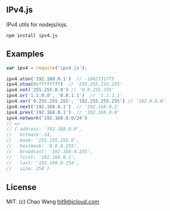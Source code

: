 IPv4.js
-------

IPv4 utils for nodejs/iojs.

```
npm install ipv4.js
```

Examples
--------

```js
var ipv4 = require('ipv4.js');
```

```js
ipv4.aton('192.168.0.1')  // -1062731775
ipv4.ntoa(0xffffffff)  // '255.255.255.255'
ipv4.not('255.255.0.0') // '0.0.255.255'
ipv4.or('1.1.0.0', '0.0.1.1')  // '1.1.1.1'
ipv4.xor('0.255.255.255', '192.255.255.255') // '192.0.0.0'
ipv4.next('192.168.0.1')  // '192.168.0.2'
ipv4.prev('192.168.0.1')  // '192.168.0.0'
ipv4.network('192.168.0.0/24')
// => 
// { address: '192.168.0.0',
//   bitmask: 24,
//   mask: '255.255.255.0',
//   hostmask: '0.0.0.255',
//   broadcast: '192.168.0.255',
//   first: '192.168.0.1',
//   last: '192.168.0.254',
//   size: 254 }
```

License
--------

MIT. (c) Chao Wang <hit9@icloud.com>
